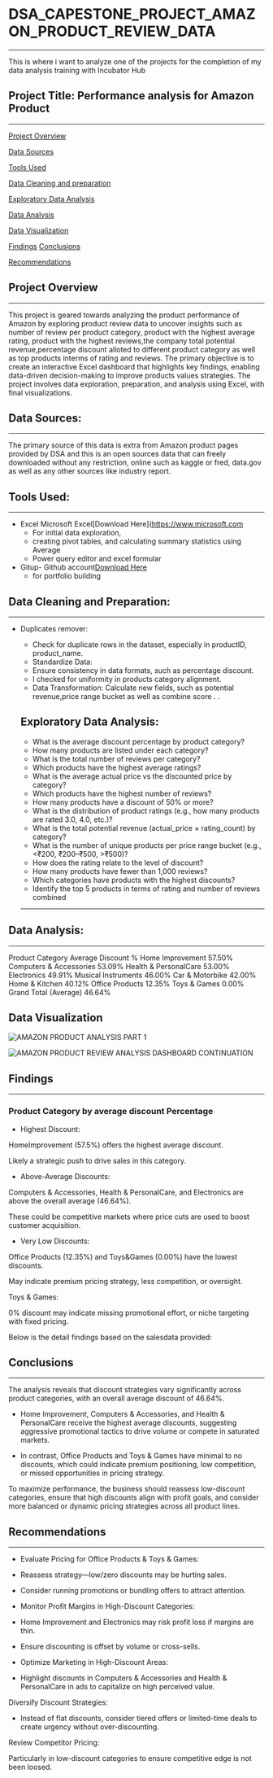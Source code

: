 # DSA_CAPESTONE_PROJECT_AMAZON_PRODUCT_REVIEW_DATA
---
This is where i want to analyze one of the projects for the completion of my data analysis training with Incubator Hub

## Project Title: Performance analysis for Amazon Product
---

[Project Overview](#project-overview)

[Data Sources](#data-sources)

[Tools Used](#tools-used)

[Data Cleaning and preparation](#data-cleaning-and-preparation)

[Exploratory Data Analysis](#exploratory-data-analysis)

[Data Analysis](#data-analysis)

[Data Visualization](#data-visualization)

[Findings](#findings)
[Conclusions](conclusions)

[Recommendations](recommendations)

## Project Overview
---
This project is geared towards analyzing  the product performance of Amazon by exploring product review data to uncover insights such as number of review per product category, product with the highest average rating, product with the highest reviews,the company total potential revenue,percentage discount alloted to different product category as well as top products interms of rating and reviews. The primary objective is to create an interactive Excel dashboard that highlights key findings, enabling data-driven decision-making to improve products values strategies. The project involves data exploration, preparation, and analysis using Excel, with final visualizations.


## Data Sources:
---

The primary source of this data is extra from Amazon product pages provided by DSA and this is an open sources data that can freely downloaded without any restriction, online such as kaggle or fred, data.gov as well as any other sources like industry report.



## Tools Used:
---
 - Excel Microsoft Excel[Download Here](https://www.microsoft.com
     - For initial data exploration, 
     - creating pivot tables, 
       and calculating summary statistics using Average 
     - Power query editor and excel formular
 - Gitup- Github account[Download Here](https://www.github.com)
     - for portfolio building
  
 ## Data Cleaning and Preparation:
---
- Duplicates remover:
   - Check for duplicate rows in the dataset, especially in productID, product_name.
   - Standardize Data:
   - Ensure consistency in data formats, such as percentage discount.
   - I checked for uniformity in products category alignment.
   - Data Transformation: Calculate new fields, such as potential revenue,price range bucket as well as combine score  .
     .
 
  ## Exploratory Data Analysis:

  
  - What is the average discount percentage by product category?
  - How many products are listed under each category?
  - What is the total number of reviews per category?
  - Which products have the highest average ratings?
  - What is the average actual price vs the discounted price by category?
  - Which products have the highest number of reviews?
  - How many products have a discount of 50% or more?
  - What is the distribution of product ratings (e.g., how many products are rated 3.0,
    4.0, etc.)?
  - What is the total potential revenue (actual_price × rating_count) by category?
  - What is the number of unique products per price range bucket (e.g., <₹200,
    ₹200–₹500, >₹500)?
  - How does the rating relate to the level of discount?
  - How many products have fewer than 1,000 reviews?
  - Which categories have products with the highest discounts?
  - Identify the top 5 products in terms of rating and number of reviews combined 
  ---
  

## Data Analysis:
----
Product Category	       Average Discount %
Home Improvement	         57.50%
Computers & Accessories	 53.09%
Health & PersonalCare	   53.00%
Electronics	             49.91%
Musical Instruments      	46.00%
Car & Motorbike	          42.00%
Home & Kitchen	           40.12%
Office Products	          12.35%
Toys & Games	             0.00%
Grand Total (Average)    	46.64%


## Data Visualization


![AMAZON PRODUCT ANALYSIS PART 1](https://github.com/user-attachments/assets/e4da4189-acc5-4196-ab7f-02283db40e0f)



![AMAZON PRODUCT REVIEW ANALYSIS DASHBOARD CONTINUATION](https://github.com/user-attachments/assets/15e9a833-1096-4ffa-9d54-90d83c9fda04)




## Findings
---
### Product Category by average discount Percentage


- Highest Discount:

HomeImprovement (57.5%) offers the highest average discount.

Likely a strategic push to drive sales in this category.

- Above-Average Discounts:

Computers & Accessories, Health & PersonalCare, and Electronics are above the overall average (46.64%).

These could be competitive markets where price cuts are used to boost customer acquisition.

- Very Low Discounts:

Office Products (12.35%) and Toys&Games (0.00%) have the lowest discounts.

May indicate premium pricing strategy, less competition, or oversight.

Toys & Games:

0% discount may indicate missing promotional effort, or niche targeting with fixed pricing.

Below is the detail findings based on the salesdata provided:

## Conclusions
---
The analysis reveals that discount strategies vary significantly across product categories, with an overall average discount of 46.64%.

- Home Improvement, Computers & Accessories, and Health & PersonalCare receive the highest average discounts, suggesting aggressive promotional tactics to drive volume or compete in saturated markets.

- In contrast, Office Products and Toys & Games have minimal to no discounts, which could indicate premium positioning, low competition, or missed opportunities in pricing strategy.

To maximize performance, the business should reassess low-discount categories, ensure that high discounts align with profit goals, and consider more balanced or dynamic pricing strategies across all product lines.


## Recommendations
---
- Evaluate Pricing for Office Products & Toys & Games:

- Reassess strategy—low/zero discounts may be hurting sales.

- Consider running promotions or bundling offers to attract attention.

- Monitor Profit Margins in High-Discount Categories:

- Home Improvement and Electronics may risk profit loss if margins are thin.

- Ensure discounting is offset by volume or cross-sells.

- Optimize Marketing in High-Discount Areas:

- Highlight discounts in Computers & Accessories and Health & PersonalCare in ads to capitalize on high perceived value.

Diversify Discount Strategies:

- Instead of flat discounts, consider tiered offers or limited-time deals to create urgency without over-discounting.

Review Competitor Pricing:

Particularly in low-discount categories to ensure competitive edge is not been loosed.


